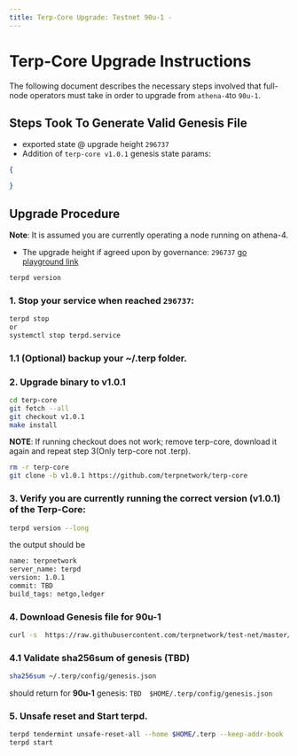 ```yaml
---
title: Terp-Core Upgrade: Testnet 90u-1 -
---
```

<!-- markdown-link-check-disable -->
# Terp-Core Upgrade Instructions

The following document describes the necessary steps involved that full-node operators
must take in order to upgrade from `athena-4`to `90u-1`. 

## Steps Took To Generate Valid Genesis File
- exported state @ upgrade height `296737`
- Addition of `terp-core v1.0.1` genesis state params:
```json
{

}
```

## Upgrade Procedure

__Note__: It is assumed you are currently operating a node running on athena-4.

- The upgrade height if agreed upon by governance: `296737` [go playground link](https://go.dev/play/p/7WoZELaWaj1)


```bash
terpd version
```
### 1. Stop your service when reached `296737`:
```bash
terpd stop
or
systemctl stop terpd.service
```
### 1.1 (Optional) backup your ~/.terp folder. 
### 2. Upgrade binary to v1.0.1

```bash
cd terp-core 
git fetch --all 
git checkout v1.0.1
make install
```
 __NOTE__: If running checkout does not work; remove terp-core, download it again and repeat step 3(Only terp-core not .terp).
```bash
rm -r terp-core
git clone -b v1.0.1 https://github.com/terpnetwork/terp-core
```
      
### 3. Verify you are currently running the correct version (v1.0.1) of the Terp-Core:
```bash
terpd version --long 
```
the output should be
      
```bash
name: terpnetwork
server_name: terpd
version: 1.0.1
commit: TBD
build_tags: netgo,ledger 
```
### 4. Download Genesis file for 90u-1
```bash
curl -s  https://raw.githubusercontent.com/terpnetwork/test-net/master/90u-1/genesis.json > ~/.terp/config/genesis.json
```
### 4.1 Validate sha256sum of genesis (TBD)
```bash 
sha256sum ~/.terp/config/genesis.json  
```
should return for **90u-1** genesis:
 ```TBD  $HOME/.terp/config/genesis.json```
 
### 5. Unsafe reset and Start terpd.
```bash
terpd tendermint unsafe-reset-all --home $HOME/.terp --keep-addr-book
terpd start
```
<!-- markdown-link-check-enable -->

